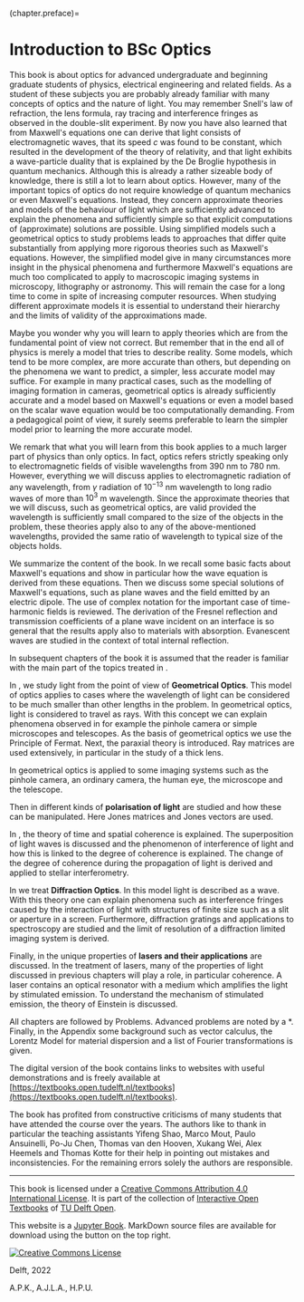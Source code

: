 (chapter.preface)=
# Introduction to BSc Optics

This book is about optics for advanced undergraduate and beginning graduate students of physics, electrical engineering and related fields.
As a student of these subjects you are probably already familiar with many concepts of optics and the nature of light.
You may remember Snell's law of refraction, the lens formula, ray tracing and interference fringes as observed in the double-slit experiment. By now you have also learned that from Maxwell's equations one can derive that light consists of electromagnetic waves, that its speed $c$ was found to be constant, which resulted in the development of the theory of relativity, and that light exhibits a wave-particle duality that is explained by the De Broglie hypothesis in quantum mechanics. Although this is already a rather sizeable body of knowledge, there is still a lot to learn about optics. However, many of the important topics of optics do not require knowledge of quantum mechanics or even Maxwell's equations. Instead, they concern approximate theories and models of the behaviour of light which are sufficiently advanced to explain the phenomena and sufficiently simple so that explicit computations of (approximate) solutions are possible. Using simplified models such a geometrical optics to study problems leads to approaches that differ quite substantially from applying more rigorous theories such as Maxwell's equations. However, the simplified model give in many circumstances more insight in the physical phenomena and furthermore Maxwell's equations are much too complicated to apply to macroscopic imaging systems in microscopy, lithography or astronomy. This will remain the case for a long time to come in spite of increasing computer resources. When studying different approximate models it is essential to understand their hierarchy and the limits of validity of the approximations made.

Maybe you wonder why you will learn to apply theories which are from the fundamental point of view not correct. But remember that in the end all of physics is merely a model that tries to describe reality. Some models, which tend to be more complex, are more accurate than others, but depending on the phenomena we want to predict, a simpler, less accurate model may suffice. For example in many practical cases, such as the modelling of imaging formation in cameras, geometrical optics is already sufficiently accurate and a model based on Maxwell's equations or even a model based on the scalar wave equation would be too computationally demanding. From a pedagogical point of view, it surely seems preferable to learn the simpler model prior to learning the more accurate model.

We remark that what you will learn from this book applies to a much larger part of physics than only optics. In fact, optics refers strictly speaking only to electromagnetic fields of visible wavelengths from 390 nm to 780 nm. However, everything we will discuss applies to electromagnetic radiation of any wavelength, from $\gamma$ radiation of
$10^{-13}$ nm wavelength to long radio waves of more than $10^3$ m wavelength. Since the approximate theories that we will discuss, such as geometrical optics, are valid provided the wavelength is sufficiently small compared to the size of the objects in the problem, these theories apply also to any of the above-mentioned wavelengths, provided the same ratio of wavelength to typical size of the objects holds.

We summarize the content of the book.
In [](chapter.basics) we recall some basic facts about Maxwell's equations and show in particular how the wave equation is derived from these equations. Then we discuss some special solutions of Maxwell's equations, such as plane waves and the field emitted by an electric dipole. The use of complex notation for the important case of time-harmonic fields is reviewed.
The derivation of the Fresnel reflection and transmission coefficients of a plane wave incident on an interface is so general that the results apply also to materials with absorption. Evanescent waves are studied in the context of total internal reflection.

In subsequent chapters of the book it is assumed that the reader is familiar with the main part of the topics treated in [](chapter.basics).

In [](chapter.GeomOptics), we study light from the point of view of **Geometrical Optics**.
This model of optics applies to cases where the wavelength of light can be considered to be much smaller than other lengths in the problem. In geometrical optics, light is considered to travel as rays. With this concept we can explain phenomena observed in for example the pinhole camera or simple microscopes and telescopes. As the basis of geometrical optics we use the Principle of Fermat. Next, the paraxial theory is introduced. Ray matrices are used extensively, in particular in the study of a thick lens.

In [](chapter.instrument) geometrical optics is applied to some imaging systems such as the pinhole camera, an ordinary camera, the human eye, the microscope and the telescope.

Then in [](chapter.polarisation) different kinds of **polarisation of light** are studied and how these can be manipulated. Here Jones matrices and Jones vectors are used.

In [](chapter.coherence), the theory of time and spatial coherence is explained. The superposition of light waves is discussed and the phenomenon of interference of light and how this is linked to the degree of coherence is explained. The change of the degree of coherence during the propagation of light is derived and applied to stellar interferometry.

In [](chapter.diffraction) we treat **Diffraction Optics**. In this model light is described as a wave. With this theory one can explain phenomena such as interference fringes caused by the interaction of light with structures of finite size such as a slit or aperture in a screen. Furthermore, diffraction gratings and applications to spectroscopy are studied and the limit of resolution of a diffraction limited imaging system is derived.

Finally, in [](chapter.lasers) the unique properties of **lasers and their applications** are discussed. In the treatment of lasers, many of the properties of light discussed in previous chapters will play a role, in particular coherence. A laser contains an optical resonator with a medium which amplifies the light by stimulated emission. To understand the mechanism of stimulated emission, the theory of Einstein is discussed.

All chapters are followed by Problems. Advanced problems are noted by a *.
Finally, in the Appendix some background such as vector calculus, the Lorentz Model for material dispersion and a list of Fourier transformations is given.


The digital version of the book contains links to websites with useful demonstrations and is freely available at
[https://textbooks.open.tudelft.nl/textbooks](https://textbooks.open.tudelft.nl/textbooks).


The book has profited from constructive criticisms of many students that have attended the course over the years. The authors like to thank in particular the teaching assistants Yifeng Shao, Marco Mout, Paulo Ansuinelli, Po-Ju Chen, Thomas van den Hooven, Xukang Wei, Alex Heemels and Thomas Kotte for their help in pointing out mistakes and inconsistencies. For the remaining errors solely the authors are responsible.

---

This book is licensed under a <a rel="license" href="http://creativecommons.org/licenses/by/4.0/">Creative Commons Attribution 4.0 International License</a>. It is part of the collection of [Interactive Open Textbooks](https://textbooks.open.tudelft.nl/textbooks/catalog/category/interactive) of [TU Delft Open](https://textbooks.open.tudelft.nl/textbooks/index).

This website is a [Jupyter Book](https://jupyterbook.org/intro.html). MarkDown source files are available for download using the button on the top right.


<a rel="license" href="http://creativecommons.org/licenses/by/4.0/"><img alt="Creative Commons License" style="border-width:0" src="https://i.creativecommons.org/l/by/4.0/88x31.png"/></a>

Delft, 2022 


A.P.K., A.J.L.A., H.P.U.